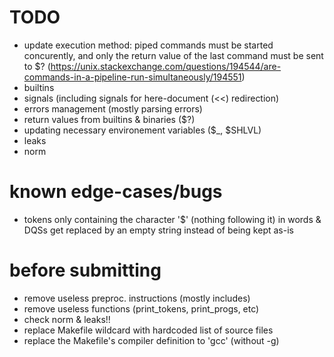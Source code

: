 # TODO

- update execution method: piped commands must be started concurently, and only the return value of the last command must be sent to $? (https://unix.stackexchange.com/questions/194544/are-commands-in-a-pipeline-run-simultaneously/194551)
- builtins
- signals (including signals for here-document (<<) redirection)
- errors management (mostly parsing errors)
- return values from builtins & binaries ($?)
- updating necessary environement variables ($_, $SHLVL)
- leaks
- norm

# known edge-cases/bugs

- tokens only containing the character '$' (nothing following it) in words & DQSs get replaced by an empty string instead of being kept as-is

# before submitting

- remove useless preproc. instructions (mostly includes)
- remove useless functions (print_tokens, print_progs, etc)
- check norm & leaks!!
- replace Makefile wildcard with hardcoded list of source files
- replace the Makefile's compiler definition to 'gcc' (without -g)
